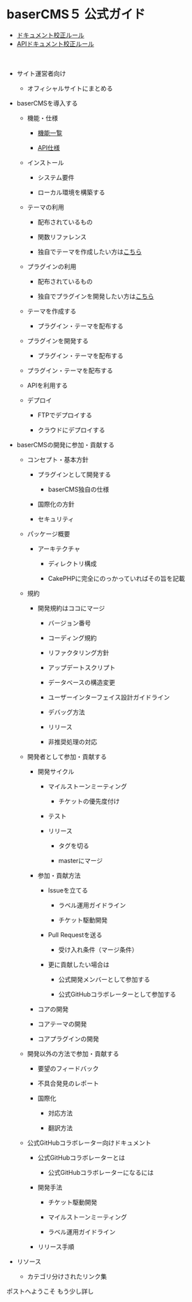 # baserCMS５ 公式ガイド

- [ドキュメント校正ルール](./document_writing_rules)
- [APIドキュメント校正ルール](./api_document_writing_rules)


　
- サイト運営者向け

    - オフィシャルサイトにまとめる

- baserCMSを導入する

    - 機能・仕様

        - [機能一覧]()

        - [API仕様]()

    - インストール

        - システム要件

        - ローカル環境を構築する

    - テーマの利用

        - 配布されているもの

        - 関数リファレンス

        - 独自でテーマを作成したい方は[こちら](テーマを作成する)

    - プラグインの利用

        - 配布されているもの

        - 独自でプラグインを開発したい方は[こちら](プラグインを開発する)

    - テーマを作成する

        - プラグイン・テーマを配布する

    - プラグインを開発する

        - プラグイン・テーマを配布する

    - プラグイン・テーマを配布する

    - APIを利用する

    - デプロイ

        - FTPでデプロイする

        - クラウドにデプロイする

- baserCMSの開発に参加・貢献する

    - コンセプト・基本方針

        - プラグインとして開発する

            - baserCMS独自の仕様

        - 国際化の方針

        - セキュリティ

    - パッケージ概要

        - アーキテクチャ

            - ディレクトリ構成

            - CakePHPに完全にのっかっていればその旨を記載

    - 規約

        - 開発規約はココにマージ

            - バージョン番号

            - コーディング規約

            - リファクタリング方針

            - アップデートスクリプト

            - データベースの構造変更

            - ユーザーインターフェイス設計ガイドライン

            - デバッグ方法

            - リリース

            - 非推奨処理の対応

    - 開発者として参加・貢献する

        - 開発サイクル

            - マイルストーンミーティング

                - チケットの優先度付け

            - テスト

            - リリース

                - タグを切る

                - masterにマージ

        - 参加・貢献方法

            - Issueを立てる

                - ラベル運用ガイドライン

                - チケット駆動開発

            - Pull Requestを送る

                - 受け入れ条件（マージ条件）

            - 更に貢献したい場合は

                - 公式開発メンバーとして参加する

                - 公式GitHubコラボレーターとして参加する

        - コアの開発

        - コアテーマの開発

        - コアプラグインの開発

    - 開発以外の方法で参加・貢献する

        - 要望のフィードバック

        - 不具合発見のレポート

        - 国際化

            - 対応方法

            - 翻訳方法

    - 公式GitHubコラボレーター向けドキュメント

        - 公式GitHubコラボレーターとは

            - 公式GitHubコラボレーターになるには

        - 開発手法

            - チケット駆動開発

            - マイルストーンミーティング

            - ラベル運用ガイドライン

        - リリース手順

- リソース

    - カテゴリ分けされたリンク集

ポストへようこそ
もう少し詳し

